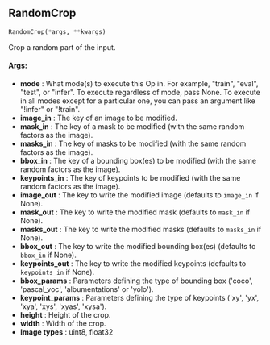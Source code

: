 ## RandomCrop
```python
RandomCrop(*args, **kwargs)
```
Crop a random part of the input.


#### Args:

* **mode** :  What mode(s) to execute this Op in. For example, "train", "eval", "test", or "infer". To execute        regardless of mode, pass None. To execute in all modes except for a particular one, you can pass an argument        like "!infer" or "!train".
* **image_in** :  The key of an image to be modified.
* **mask_in** :  The key of a mask to be modified (with the same random factors as the image).
* **masks_in** :  The key of masks to be modified (with the same random factors as the image).
* **bbox_in** :  The key of a bounding box(es) to be modified (with the same random factors as the image).
* **keypoints_in** :  The key of keypoints to be modified (with the same random factors as the image).
* **image_out** :  The key to write the modified image (defaults to `image_in` if None).
* **mask_out** :  The key to write the modified mask (defaults to `mask_in` if None).
* **masks_out** :  The key to write the modified masks (defaults to `masks_in` if None).
* **bbox_out** :  The key to write the modified bounding box(es) (defaults to `bbox_in` if None).
* **keypoints_out** :  The key to write the modified keypoints (defaults to `keypoints_in` if None).
* **bbox_params** :  Parameters defining the type of bounding box ('coco', 'pascal_voc', 'albumentations' or 'yolo').
* **keypoint_params** :  Parameters defining the type of keypoints ('xy', 'yx', 'xya', 'xys', 'xyas', 'xysa').
* **height** :  Height of the crop.
* **width** :  Width of the crop.
* **Image types** :     uint8, float32